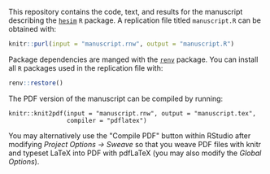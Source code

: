 This repository contains the code, text, and results for the manuscript describing the [`hesim`](https://hesim-dev.github.io/hesim/) `R` package. A replication file titled `manuscript.R` can be obtained with: 

```r
knitr::purl(input = "manuscript.rnw", output = "manuscript.R")
```

Package dependencies are manged with the [`renv`](https://rstudio.github.io/renv/articles/renv.html) package. You can install all `R` packages used in the replication file with:

```r
renv::restore()
```

The PDF version of the manuscript can be compiled by running:

```{r}
knitr::knit2pdf(input = "manuscript.rnw", output = "manuscript.tex",
                compiler = "pdflatex")
```

You may alternatively use the "Compile PDF" button within RStudio after modifying *Project Options -> Sweave* so that you weave PDF files with knitr and typeset LaTeX into PDF with pdfLaTeX (you may also modify the *Global Options*).